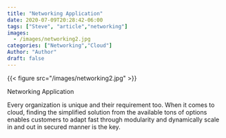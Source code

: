 ```yaml
---
title: "Networking Application"
date: 2020-07-09T20:28:42-06:00
tags: ["Steve", "article","networking"]
images:
  - /images/networking2.jpg
categories: ["Networking","Cloud"]
Author: "Author"
draft: false
---
```


{{< figure src="/images/networking2.jpg" >}}

Networking Application

Every organization is unique and their requirement too. When it comes to cloud, finding the simplified solution from the available tons of options enables customers to adapt fast through modularity and dynamically scale in and out in secured manner is the key.

